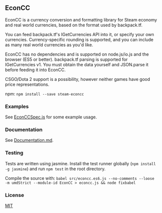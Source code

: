 ## EconCC

EconCC is a currency conversion and formatting library for Steam economy and real world currencies, based on the format used by backpack.tf.

You can feed backpack.tf's IGetCurrencies API into it, or specify your own currencies. Currency-specific rounding is supported, and you can include as many real world currencies as you'd like.

EconCC has no dependencies and is supported on node.js/io.js and the browser (ES5 or better). backpack.tf parsing is supported for IGetCurrencies v1. You must obtain the data yourself and JSON.parse it before feeding it into EconCC.

CSGO/Dota 2 support is a possibility, however neither games have good price representations.

npm: `npm install --save steam-econcc`

### Examples
See [EconCCSpec.js](spec/EconCCSpec.js) for some example usage.

### Documentation
See [Documentation.md](Documentation.md).

### Testing
Tests are written using jasmine. Install the test runner globally (`npm install -g jasmine`) and run `npm test` in the root directory.

Compile the source with: `babel src/econcc.es6.js --no-comments --loose -m umdStrict --module-id EconCC > econcc.js && node fixbabel`

### License

[MIT](License)
